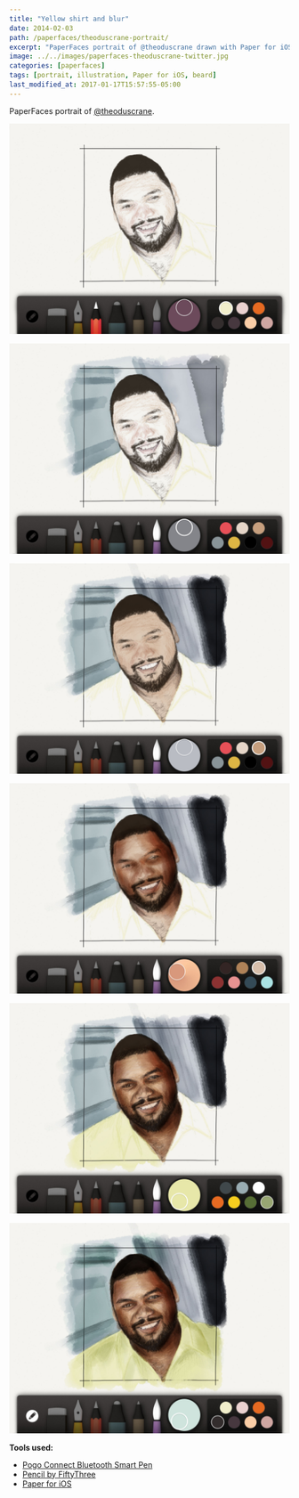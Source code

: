 ```yaml
---
title: "Yellow shirt and blur"
date: 2014-02-03
path: /paperfaces/theoduscrane-portrait/
excerpt: "PaperFaces portrait of @theoduscrane drawn with Paper for iOS on an iPad."
image: ../../images/paperfaces-theoduscrane-twitter.jpg
categories: [paperfaces]
tags: [portrait, illustration, Paper for iOS, beard]
last_modified_at: 2017-01-17T15:57:55-05:00
---
```


PaperFaces portrait of [@theoduscrane](https://twitter.com/theoduscrane).

![Work in process screenshot](../../images/paperfaces-theoduscrane-process-1-lg.jpg)

![Work in process screenshot](../../images/paperfaces-theoduscrane-process-2-lg.jpg)

![Work in process screenshot](../../images/paperfaces-theoduscrane-process-3-lg.jpg)

![Work in process screenshot](../../images/paperfaces-theoduscrane-process-4-lg.jpg)

![Work in process screenshot](../../images/paperfaces-theoduscrane-process-5-lg.jpg)

![Work in process screenshot](../../images/paperfaces-theoduscrane-process-6-lg.jpg)

**Tools used:**

- [Pogo Connect Bluetooth Smart Pen](https://www.amazon.com/gp/product/B009K448L4/ref=as_li_ss_tl?ie=UTF8&camp=1789&creative=390957&creativeASIN=B009K448L4&linkCode=as2&tag=mademist-20)
- [Pencil by FiftyThree](https://www.amazon.com/FiftyThree-Digital-Stylus-Pencil-iPhone/dp/B01JJBUYR4/ref=as_li_ss_tl?keywords=pencil+53&qid=1550586265&s=gateway&sr=8-3&linkCode=ll1&tag=mademist-20&linkId=0134793cb840affff60f2e45a7f64678&language=en_US)
- [Paper for iOS](https://paper.bywetransfer.com/)
